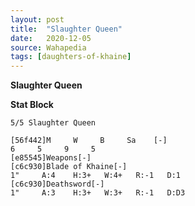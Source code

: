 ```yaml
---
layout: post
title:  "Slaughter Queen"
date:   2020-12-05
source: Wahapedia
tags: [daughters-of-khaine]
---
```


**Slaughter Queen**

**Stat Block**
```
5/5 Slaughter Queen
```

```
[56f442]M     W     B     Sa    [-]
6     5     9     5     
[e85545]Weapons[-]
[c6c930]Blade of Khaine[-]
1"     A:4    H:3+   W:4+   R:-1   D:1   
[c6c930]Deathsword[-]
1"     A:3    H:3+   W:3+   R:-1   D:D3  
```


